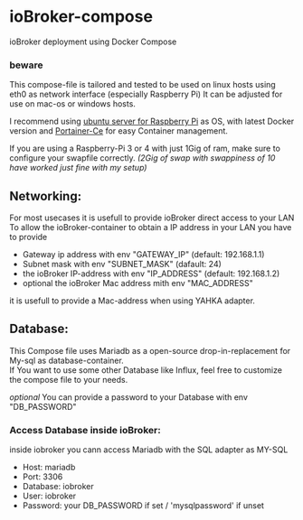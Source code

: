 # ioBroker-compose
ioBroker deployment using Docker Compose

### beware
This compose-file is tailored and tested to be used on linux hosts using eth0 as network interface (especially Raspberry Pi) 
It can be adjusted for use on mac-os or windows hosts. 

I recommend using [ubuntu server for Raspberry Pi](https://ubuntu.com/download/raspberry-pi) as OS, with latest Docker version and [Portainer-Ce](https://hub.docker.com/r/portainer/portainer-ce) for easy Container management. 

If you are using a Raspberry-Pi 3 or 4 with just 1Gig of ram, make sure to configure your swapfile correctly.  *(2Gig of swap with swappiness of 10 have worked just fine with my setup)*

## Networking:
For most usecases it is usefull to provide ioBroker direct access to your LAN  
To allow the ioBroker-container to obtain a IP address in your LAN you have to provide

- Gateway ip address with env "GATEWAY_IP" (default: 192.168.1.1)
- Subnet mask with env "SUBNET_MASK" (dafault: 24)
- the ioBroker IP-address with env "IP_ADDRESS" (default: 192.168.1.2)
- optional the ioBroker Mac address mith env "MAC_ADDRESS"

it is usefull to provide a Mac-address when using YAHKA adapter.

## Database:

This Compose file uses Mariadb as a open-source drop-in-replacement for My-sql as database-container.  
If You want to use some other Database like Influx, feel free to customize the compose file to your needs.

*optional*  You can provide a password to your Database with env "DB_PASSWORD"

### Access Database inside ioBroker: 

inside iobroker you cann access Mariadb with the SQL adapter as MY-SQL
- Host:     mariadb
- Port:     3306
- Database: iobroker
- User:     iobroker
- Password: your DB_PASSWORD if set / 'mysqlpassword' if unset

